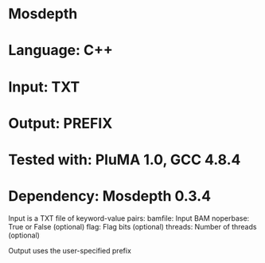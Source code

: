 # Mosdepth
# Language: C++
# Input: TXT
# Output: PREFIX
# Tested with: PluMA 1.0, GCC 4.8.4
# Dependency: Mosdepth 0.3.4

Input is a TXT file of keyword-value pairs:
bamfile: Input BAM
noperbase: True or False (optional)
flag: Flag bits (optional)
threads: Number of threads (optional)


Output uses the user-specified prefix
